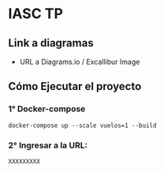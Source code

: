 # IASC TP

## Link a diagramas
- URL a Diagrams.io / Excallibur Image

## Cómo Ejecutar el proyecto

### 1° Docker-compose
```
docker-compose up --scale vuelos=1 --build
```
### 2° Ingresar a la URL:
```
XXXXXXXXX
```
